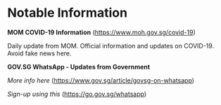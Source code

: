 Notable Information
==========

**MOM COVID-19 Information** (https://www.moh.gov.sg/covid-19)

Daily update from MOM. Official information and updates on COVID-19. Avoid fake news here.


**GOV.SG WhatsApp - Updates from Government**

*More info here* (https://www.gov.sg/article/govsg-on-whatsapp)

*Sign-up using this* (https://go.gov.sg/whatsapp)
